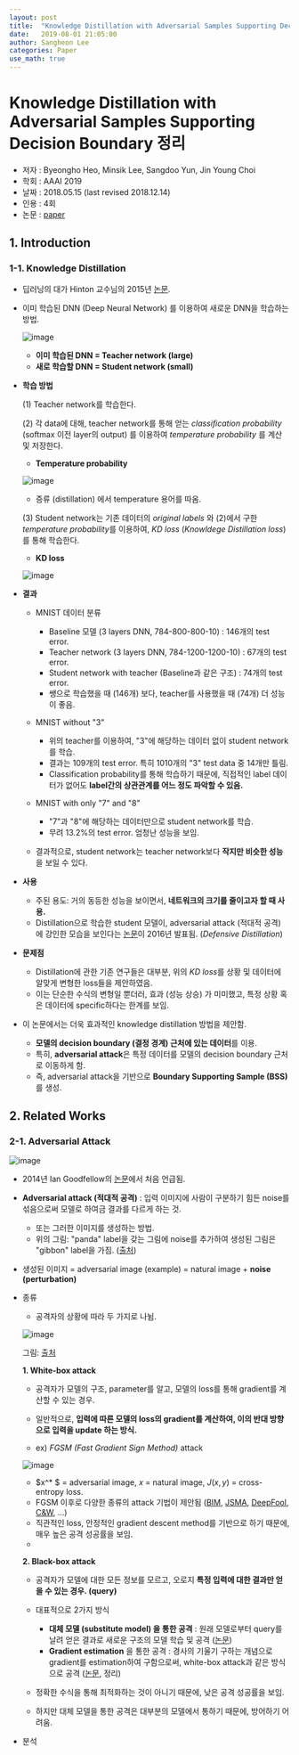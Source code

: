 ```yaml
---
layout: post
title:  "Knowledge Distillation with Adversarial Samples Supporting Decision Boundary 정리"
date:   2019-08-01 21:05:00
author: Sangheon Lee
categories: Paper
use_math: true
---
```


# Knowledge Distillation with Adversarial Samples Supporting Decision Boundary 정리
- 저자 : Byeongho Heo, Minsik Lee, Sangdoo Yun, Jin Young Choi
- 학회 : AAAI 2019
- 날짜 : 2018.05.15 (last revised 2018.12.14)
- 인용 : 4회
- 논문 : [paper](https://arxiv.org/pdf/1805.05532.pdf)

## 1. Introduction
### 1-1. Knowledge Distillation
- 딥러닝의 대가 Hinton 교수님의 2015년 [논문](https://arxiv.org/pdf/1503.02531.pdf).
- 이미 학습된 DNN (Deep Neural Network) 를 이용하여 새로운 DNN을 학습하는 방법.

  ![image](https://user-images.githubusercontent.com/26705935/62862896-3b2ff280-bd42-11e9-9db1-416e5bfe5dc3.png)

  - **이미 학습된 DNN = Teacher network (large)**
  - **새로 학습할 DNN = Student network (small)**

- **학습 방법**

  (1) Teacher network를 학습한다.

  (2) 각 data에 대해, teacher network를 통해 얻는 *classification probability* (softmax 이전 layer의 output) 를 이용하여 *temperature probability* 를 계산 및 저장한다.

    - **Temperature probability**

    ![image](https://user-images.githubusercontent.com/26705935/62863147-ed67ba00-bd42-11e9-8260-7498a0bdab8d.png)

    - 증류 (distillation) 에서 temperature 용어를 따옴.

  (3) Student network는 기존 데이터의 *original labels* 와 (2)에서 구한 *temperature probability*를 이용하여, *KD loss* (*Knowldege Distillation loss*) 를 통해 학습한다.

    - **KD loss**

    ![image](https://user-images.githubusercontent.com/26705935/62863558-176dac00-bd44-11e9-98ff-594a6a2969ba.png)

- **결과**
  - MNIST 데이터 분류
    - Baseline 모델 (3 layers DNN, 784-800-800-10) : 146개의 test error.
    - Teacher network (3 layers DNN, 784-1200-1200-10) : 67개의 test error.
    - Student network with teacher (Baseline과 같은 구조) : 74개의 test error.
    - 쌩으로 학습했을 때 (146개) 보다, teacher를 사용했을 때 (74개) 더 성능이 좋음.

  - MNIST without "3"
    - 위의 teacher를 이용하여, "3"에 해당하는 데이터 없이 student network를 학습.
    - 결과는 109개의 test error. 특히 1010개의 "3" test data 중 14개만 틀림.
    - Classification probability를 통해 학습하기 때문에, 직접적인 label 데이터가 없어도 **label간의 상관관계를 어느 정도 파악할 수 있음.**

  - MNIST with only "7" and "8"
    - "7"과 "8"에 해당하는 데이터만으로 student network를 학습.
    - 무려 13.2%의 test error. 엄청난 성능을 보임.

  - 결과적으로, student network는 teacher network보다 **작지만 비슷한 성능**을 보일 수 있다.

- **사용**
  - 주된 용도: 거의 동등한 성능을 보이면서, **네트워크의 크기를 줄이고자 할 때 사용.**
  - Distillation으로 학습한 student 모델이, adversarial attack (적대적 공격) 에 강인한 모습을 보인다는 [논문](https://arxiv.org/pdf/1511.04508.pdf)이 2016년 발표됨. (*Defensive Distillation*)

- **문제점**
  - Distillation에 관한 기존 연구들은 대부분, 위의 *KD loss*를 상황 및 데이터에 알맞게 변형한 loss들을 제안하였음.
  - 이는 단순한 수식의 변형일 뿐더러, 효과 (성능 상승) 가 미미했고, 특정 상황 혹은 데이터에 specific하다는 한계를 보임.

- 이 논문에서는 더욱 효과적인 knowledge distillation 방법을 제안함.
  - **모델의 decision boundary (결정 경계) 근처에 있는 데이터**를 이용.
  - 특히,  **adversarial attack**은 특정 데이터를 모델의 decision boundary 근처로 이동하게 함.
  - 즉, adversarial attack을 기반으로 **Boundary Supporting Sample (BSS)** 를 생성.

## 2. Related Works
### 2-1. Adversarial Attack

![image](https://user-images.githubusercontent.com/26705935/62939101-6d595700-be0b-11e9-93b8-fe562b6f3d4d.png)

- 2014년 Ian Goodfellow의 [논문](https://arxiv.org/pdf/1412.6572.pdf)에서 처음 언급됨.
- **Adversarial attack (적대적 공격)** : 입력 이미지에 사람이 구분하기 힘든 noise를 섞음으로써 모델로 하여금 결과를 다르게 하는 것.
  - 또는 그러한 이미지를 생성하는 방법.
  - 위의 그림: "panda" label을 갖는 그림에 noise를 추가하여 생성된 그림은 "gibbon" label을 가짐. ([출처](https://arxiv.org/pdf/1412.6572.pdf))

- 생성된 이미지 = adversarial image (example) = natural image + **noise (perturbation)**

- 종류
  - 공격자의 상황에 따라 두 가지로 나뉨.

  ![image](https://user-images.githubusercontent.com/26705935/62939044-4569f380-be0b-11e9-920f-b1590c528239.png)

  그림: [출처](https://arxiv.org/pdf/1708.03999.pdf)

  **1. White-box attack**

    - 공격자가 모델의 구조, parameter를 알고, 모델의 loss를 통해 gradient를 계산할 수 있는 경우.
    - 일반적으로, **입력에 따른 모델의 loss의 gradient를 계산하여, 이의 반대 방향으로 입력을 update 하는 방식.**

    - ex) *FGSM (Fast Gradient Sign Method)* attack

    ![image](https://user-images.githubusercontent.com/26705935/62938398-f53e6180-be09-11e9-9259-06a3d4b8e027.png)

    - $x^* $ = adversarial image, $x$ = natural image, $J(x, y)$ = cross-entropy loss.
    - FGSM 이후로 다양한 종류의 attack 기법이 제안됨 ([BIM](https://arxiv.org/pdf/1607.02533.pdf), [JSMA](https://arxiv.org/pdf/1511.07528.pdf), [DeepFool](https://arxiv.org/pdf/1511.04599.pdf), [C&W](https://arxiv.org/pdf/1608.04644.pdf), ...)
    - 직관적인 loss, 안정적인 gradient descent method를 기반으로 하기 때문에, 매우 높은 공격 성공률을 보임.
    -

  **2. Black-box attack**

    - 공격자가 모델에 대한 모든 정보를 모르고, 오로지 **특정 입력에 대한 결과만 얻을 수 있는 경우. (query)**

    - 대표적으로 2가지 방식
      - **대체 모델 (substitute model) 을 통한 공격** : 원래 모델로부터 query를 날려 얻은 결과로 새로운 구조의 모델 학습 및 공격 ([논문](https://arxiv.org/pdf/1602.02697.pdf))
      - **Gradient estimation** 을 통한 공격 : 경사의 기울기 구하는 개념으로 gradient를 estimation하여 구함으로써, white-box attack과 같은 방식으로 공격 ([논문](https://arxiv.org/pdf/1805.11770.pdf), 정리)

    - 정확한 수식을 통해 최적화하는 것이 아니기 때문에, 낮은 공격 성공률을 보임.
    - 하지만 대체 모델을 통한 공격은 대부분의 모델에서 통하기 때문에, 방어하기 어려움.

- 분석
